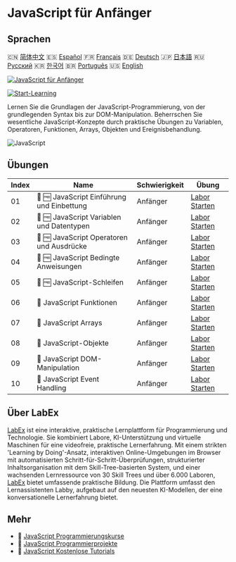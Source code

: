 # JavaScript für Anfänger

## Sprachen

🇨🇳 [简体中文](README_zh.md) 🇪🇸 [Español](README_es.md) 🇫🇷 [Français](README_fr.md) 🇩🇪 [Deutsch](README_de.md) 🇯🇵 [日本語](README_ja.md) 🇷🇺 [Русский](README_ru.md) 🇰🇷 [한국어](README_ko.md) 🇧🇷 [Português](README_pt.md) 🇺🇸 [English](README.md) 

[![JavaScript für Anfänger](https://cover-creator.labex.io/javascript-for-beginners.png?lang=de)](https://labex.io/de/courses/javascript-for-beginners)

[![Start-Learning](https://img.shields.io/badge/Start-Learning-whitesmoke?style=for-the-badge)](https://labex.io/de/courses/javascript-for-beginners)

Lernen Sie die Grundlagen der JavaScript-Programmierung, von der grundlegenden Syntax bis zur DOM-Manipulation. Beherrschen Sie wesentliche JavaScript-Konzepte durch praktische Übungen zu Variablen, Operatoren, Funktionen, Arrays, Objekten und Ereignisbehandlung.

![JavaScript](https://img.shields.io/badge/JavaScript-whitesmoke?style=for-the-badge&logo=javascript)


## Übungen

|   Index | Name                                       | Schwierigkeit   | Übung                                                                                                                                                        |
|---------|--------------------------------------------|-----------------|--------------------------------------------------------------------------------------------------------------------------------------------------------------|
|      01 | 🧩 🆓 JavaScript Einführung und Einbettung | Anfänger        | <a target='_blank' href='https://labex.io/de/labs/javascript-javascript-introduction-and-embedding-598194?course=javascript-for-beginners'>Labor Starten</a> |
|      02 | 🧩 🆓 JavaScript Variablen und Datentypen  | Anfänger        | <a target='_blank' href='https://labex.io/de/labs/javascript-javascript-variables-and-data-types-598198?course=javascript-for-beginners'>Labor Starten</a>   |
|      03 | 🧩 🆓 JavaScript Operatoren und Ausdrücke  | Anfänger        | <a target='_blank' href='https://labex.io/de/labs/javascript-javascript-operators-and-expressions-598197?course=javascript-for-beginners'>Labor Starten</a>  |
|      04 | 🧩 🆓 JavaScript Bedingte Anweisungen      | Anfänger        | <a target='_blank' href='https://labex.io/de/labs/javascript-javascript-conditional-statements-598190?course=javascript-for-beginners'>Labor Starten</a>     |
|      05 | 🧩 🆓 JavaScript-Schleifen                 | Anfänger        | <a target='_blank' href='https://labex.io/de/labs/javascript-javascript-loops-598195?course=javascript-for-beginners'>Labor Starten</a>                      |
|      06 | 🧩  JavaScript Funktionen                  | Anfänger        | <a target='_blank' href='https://labex.io/de/labs/javascript-javascript-functions-598193?course=javascript-for-beginners'>Labor Starten</a>                  |
|      07 | 🧩  JavaScript Arrays                      | Anfänger        | <a target='_blank' href='https://labex.io/de/labs/javascript-javascript-arrays-598189?course=javascript-for-beginners'>Labor Starten</a>                     |
|      08 | 🧩  JavaScript-Objekte                     | Anfänger        | <a target='_blank' href='https://labex.io/de/labs/javascript-javascript-objects-598196?course=javascript-for-beginners'>Labor Starten</a>                    |
|      09 | 🧩  JavaScript DOM-Manipulation            | Anfänger        | <a target='_blank' href='https://labex.io/de/labs/javascript-javascript-dom-manipulation-598191?course=javascript-for-beginners'>Labor Starten</a>           |
|      10 | 🧩  JavaScript Event Handling              | Anfänger        | <a target='_blank' href='https://labex.io/de/labs/javascript-javascript-event-handling-598192?course=javascript-for-beginners'>Labor Starten</a>             |

## Über LabEx

[LabEx](https://labex.io) ist eine interaktive, praktische Lernplattform für Programmierung und Technologie. Sie kombiniert Labore, KI-Unterstützung und virtuelle Maschinen für eine videofreie, praktische Lernerfahrung. Mit einem strikten 'Learning by Doing'-Ansatz, interaktiven Online-Umgebungen im Browser mit automatisierten Schritt-für-Schritt-Überprüfungen, strukturierter Inhaltsorganisation mit dem Skill-Tree-basierten System, und einer wachsenden Lernressource von 30 Skill Trees und über 6.000 Laboren, [LabEx](https://labex.io) bietet umfassende praktische Bildung. Die Plattform umfasst den Lernassistenten Labby, aufgebaut auf den neuesten KI-Modellen, der eine konversationelle Lernerfahrung bietet.

## Mehr

- 🔗 [JavaScript Programmierungskurse](https://github.com/labex-labs/awesome-programming-courses)
- 🔗 [JavaScript Programmierprojekte](https://github.com/labex-labs/awesome-programming-projects)
- 🔗 [JavaScript Kostenlose Tutorials](https://github.com/labex-labs/javascript-free-tutorials)

